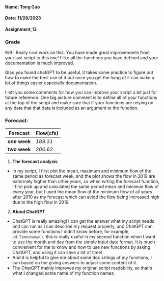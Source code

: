 #### Name: Tong Guo
#### Date: 11/26/2023
#### Assignment_13

### Grade 
9/9 : Really nice work on this. You have made great improvements from your last script to this one!  I like all the functions you have defined and your documentation is much improved. 

Glad you found chatGPT to be useful. It takes some practice to figure out how to make the best use of it but once you get the hang of it can make a lot of things easier especially documentation. 

I left you some comments for how you can improve your script a bit just for future reference.  One big picture comment is to define all of your functions at the top of the script and make sure that if your functions are relying on any data that that data is included as an argument to the function. 

### Forecast:
| Forecast | Flow(cfs) |
| ----------- | ----------- |
| **one week** | *189.31* |
| **two week** | *200.62* |

1. **The forecast analysis**

- In my script, I first plot the mean, maximum and minimum flow of the same period as forecast week, and the plot shows the flow in 2019 are extermely higher than other years, so when wrting the forecast function, I first pick up and calculated the same period mean and minimun flow of every year, but I used the mean flow of the minimum flow of all years after 2010 as my forecast which can aviod the flow being increased high due to the high flow in 2019. 

2. **About ChatGPT**
- ChatGPT is really amazing! I can get the answer what my script needs and can run as I can describe my request properly, and ChatGPT can provide some functions I didn't know before, for example, `pd.Timestamp()`, this is really useful in my second function when I want to use the month and day from the simple input date format. It is much convienient for me to know and how to use new functions by asking ChatGPT, and using it can save a lot of time!
- And it is helpful to give me about some doc srtings of my functions, I can based on the giving answers to adjust some content of it.
- The ChatGPT mainly improves my original script readability, so that's what I changed some name of my function names.